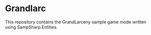 Grandlarc
=========

This repository contains the GrandLarceny sample game mode written using SampSharp.Entities.